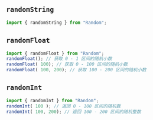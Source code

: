 ## `randomString`
```ts
import { randomString } from "Random";

```

## `randomFloat`
```ts
import { randomFloat } from "Random";
randomFloat(); // 获取 0 - 1 区间的随机小数 
randomFloat( 100); // 获取 0 - 100 区间的随机小数
randomFloat( 100, 200); // 获取 100 - 200 区间的随机小数
```

## `randomInt`
```ts
import { randomInt } from "Random";
randomInt( 100 ); // 返回 0 - 100 区间的随机数
randomInt( 100, 200); // 返回 100 - 200 区间的随机整数
```